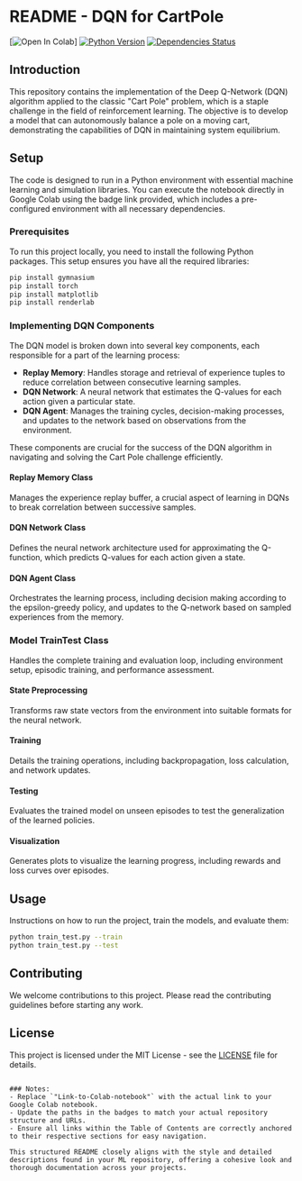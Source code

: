# README - DQN for CartPole

[![Open In Colab](https://colab.research.google.com/drive/1-P1I0lxPf2scs4ZyOFb0tostuokrdm-v?usp=sharing)]
[![Python Version](https://img.shields.io/badge/Python-3.6%20|%203.7%20|%203.8-blue)](https://www.python.org/downloads/release/python-380/)
[![Dependencies Status](https://img.shields.io/badge/dependencies-up%20to%20date-brightgreen)](https://github.com/your-username/your-repository/blob/main/requirements.txt)

## Introduction
This repository contains the implementation of the Deep Q-Network (DQN) algorithm applied to the classic "Cart Pole" problem, which is a staple challenge in the field of reinforcement learning. The objective is to develop a model that can autonomously balance a pole on a moving cart, demonstrating the capabilities of DQN in maintaining system equilibrium.

## Setup
The code is designed to run in a Python environment with essential machine learning and simulation libraries. You can execute the notebook directly in Google Colab using the badge link provided, which includes a pre-configured environment with all necessary dependencies.

### Prerequisites
To run this project locally, you need to install the following Python packages. This setup ensures you have all the required libraries:

```bash
pip install gymnasium
pip install torch
pip install matplotlib
pip install renderlab
```

### Implementing DQN Components
The DQN model is broken down into several key components, each responsible for a part of the learning process:

- **Replay Memory**: Handles storage and retrieval of experience tuples to reduce correlation between consecutive learning samples.
- **DQN Network**: A neural network that estimates the Q-values for each action given a particular state.
- **DQN Agent**: Manages the training cycles, decision-making processes, and updates to the network based on observations from the environment.

These components are crucial for the success of the DQN algorithm in navigating and solving the Cart Pole challenge efficiently.


#### Replay Memory Class
Manages the experience replay buffer, a crucial aspect of learning in DQNs to break correlation between successive samples.

#### DQN Network Class
Defines the neural network architecture used for approximating the Q-function, which predicts Q-values for each action given a state.

#### DQN Agent Class
Orchestrates the learning process, including decision making according to the epsilon-greedy policy, and updates to the Q-network based on sampled experiences from the memory.

### Model TrainTest Class
Handles the complete training and evaluation loop, including environment setup, episodic training, and performance assessment.

#### State Preprocessing
Transforms raw state vectors from the environment into suitable formats for the neural network.

#### Training
Details the training operations, including backpropagation, loss calculation, and network updates.

#### Testing
Evaluates the trained model on unseen episodes to test the generalization of the learned policies.

#### Visualization
Generates plots to visualize the learning progress, including rewards and loss curves over episodes.

## Usage
Instructions on how to run the project, train the models, and evaluate them:

```bash
python train_test.py --train
python train_test.py --test
```

## Contributing
We welcome contributions to this project. Please read the contributing guidelines before starting any work.

## License
This project is licensed under the MIT License - see the [LICENSE](LICENSE) file for details.
```

### Notes:
- Replace `"Link-to-Colab-notebook"` with the actual link to your Google Colab notebook.
- Update the paths in the badges to match your actual repository structure and URLs.
- Ensure all links within the Table of Contents are correctly anchored to their respective sections for easy navigation.

This structured README closely aligns with the style and detailed descriptions found in your ML repository, offering a cohesive look and thorough documentation across your projects.
